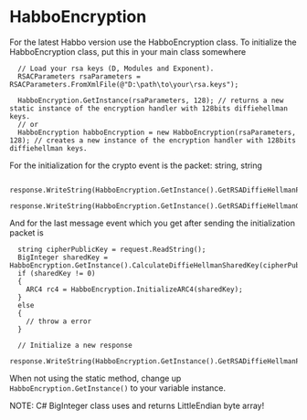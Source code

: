 HabboEncryption
==========

For the latest Habbo version use the HabboEncryption class.
To initialize the HabboEncryption class, put this in your main class somewhere

```
  // Load your rsa keys (D, Modules and Exponent).
  RSACParameters rsaParameters = RSACParameters.FromXmlFile(@"D:\path\to\your\rsa.keys");
  
  HabboEncryption.GetInstance(rsaParameters, 128); // returns a new static instance of the encryption handler with 128bits diffiehellman keys.
  // or
  HabboEncryption habboEncryption = new HabboEncryption(rsaParameters, 128); // creates a new instance of the encryption handler with 128bits diffiehellman keys.
```

For the initialization for the crypto event is the packet: string, string

```
  response.WriteString(HabboEncryption.GetInstance().GetRSADiffieHellmanPKey());
  response.WriteString(HabboEncryption.GetInstance().GetRSADiffieHellmanGKey());
```

And for the last message event which you get after sending the initialization packet is

```
  string cipherPublicKey = request.ReadString();
  BigInteger sharedKey = HabboEncryption.GetInstance().CalculateDiffieHellmanSharedKey(cipherPublicKey);
  if (sharedKey != 0)
  {
    ARC4 rc4 = HabboEncryption.InitializeARC4(sharedKey);
  }
  else
  {
    // throw a error
  }
  
  // Initialize a new response
  response.WriteString(HabboEncryption.GetInstance().GetRSADiffieHellmanPublicKey());
```

When not using the static method, change up ``HabboEncryption.GetInstance()`` to your variable instance.

NOTE: C# BigInteger class uses and returns LittleEndian byte array!